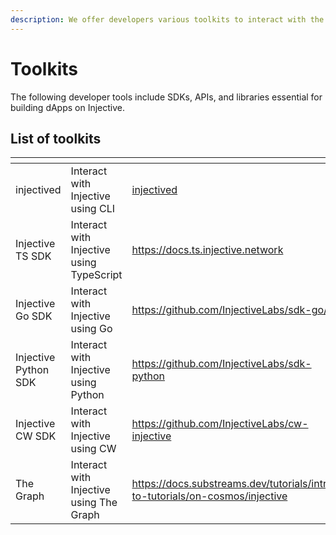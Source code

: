 ```yaml
---
description: We offer developers various toolkits to interact with the Injective ecosystem.
---
```


# Toolkits

The following developer tools include SDKs, APIs, and libraries essential for building dApps on Injective.

## List of toolkits

<table data-view="cards"><thead><tr><th></th><th></th><th data-hidden data-card-target data-type="content-ref"></th><th data-hidden data-card-cover data-type="files"></th></tr></thead><tbody><tr><td>injectived</td><td>Interact with Injective using CLI</td><td><a href="injectived/">injectived</a></td><td><a href="../.gitbook/assets/code-hero.png">code-hero.png</a></td></tr><tr><td>Injective TS SDK</td><td>Interact with Injective using TypeScript</td><td><a href="https://docs.ts.injective.network">https://docs.ts.injective.network</a></td><td><a href="../.gitbook/assets/dev-hero.png">dev-hero.png</a></td></tr><tr><td>Injective Go SDK</td><td>Interact with Injective using Go</td><td><a href="https://github.com/InjectiveLabs/sdk-go/">https://github.com/InjectiveLabs/sdk-go/</a></td><td><a href="../.gitbook/assets/code-hero.png">code-hero.png</a></td></tr><tr><td>Injective Python SDK</td><td>Interact with Injective using Python</td><td><a href="https://github.com/InjectiveLabs/sdk-python">https://github.com/InjectiveLabs/sdk-python</a></td><td><a href="../.gitbook/assets/dev-hero.png">dev-hero.png</a></td></tr><tr><td>Injective CW SDK</td><td>Interact with Injective using CW</td><td><a href="https://github.com/InjectiveLabs/cw-injective">https://github.com/InjectiveLabs/cw-injective</a></td><td><a href="../.gitbook/assets/code-hero.png">code-hero.png</a></td></tr><tr><td>The Graph</td><td>Interact with Injective using The Graph</td><td><a href="https://docs.substreams.dev/tutorials/intro-to-tutorials/on-cosmos/injective">https://docs.substreams.dev/tutorials/intro-to-tutorials/on-cosmos/injective</a></td><td><a href="../.gitbook/assets/dev-hero.png">dev-hero.png</a></td></tr></tbody></table>

